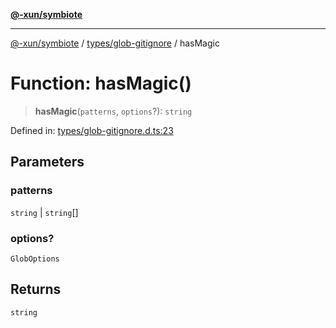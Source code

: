 [**@-xun/symbiote**](../../../README.md)

***

[@-xun/symbiote](../../../README.md) / [types/glob-gitignore](../README.md) / hasMagic

# Function: hasMagic()

> **hasMagic**(`patterns`, `options`?): `string`

Defined in: [types/glob-gitignore.d.ts:23](https://github.com/Xunnamius/symbiote/blob/b82f5db0ddf304d345bd71e41da6d798adaa5156/types/glob-gitignore.d.ts#L23)

## Parameters

### patterns

`string` | `string`[]

### options?

`GlobOptions`

## Returns

`string`
